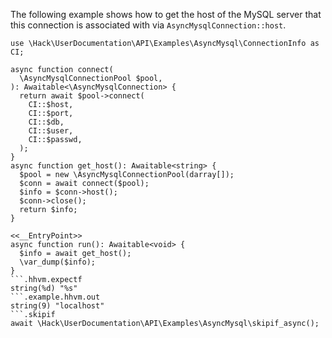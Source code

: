 The following example shows how to get the host of the MySQL server that this connection is associated with via `AsyncMysqlConnection::host`.

```basic-usage.hack
use \Hack\UserDocumentation\API\Examples\AsyncMysql\ConnectionInfo as CI;

async function connect(
  \AsyncMysqlConnectionPool $pool,
): Awaitable<\AsyncMysqlConnection> {
  return await $pool->connect(
    CI::$host,
    CI::$port,
    CI::$db,
    CI::$user,
    CI::$passwd,
  );
}
async function get_host(): Awaitable<string> {
  $pool = new \AsyncMysqlConnectionPool(darray[]);
  $conn = await connect($pool);
  $info = $conn->host();
  $conn->close();
  return $info;
}

<<__EntryPoint>>
async function run(): Awaitable<void> {
  $info = await get_host();
  \var_dump($info);
}
```.hhvm.expectf
string(%d) "%s"
```.example.hhvm.out
string(9) "localhost"
```.skipif
await \Hack\UserDocumentation\API\Examples\AsyncMysql\skipif_async();
```
